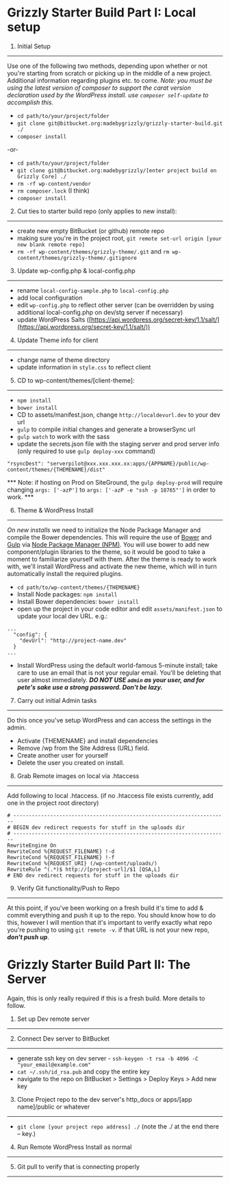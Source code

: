Grizzly Starter Build Part I: Local setup
===========


1. Initial Setup
---

Use one of the following two methods, depending upon whether or not you're starting from scratch or picking up in the middle of a new project. Additional information regarding plugins etc. to come. *Note: you must be using the latest version of composer to support the carat version declaration used by the WordPress install. use `composer self-update` to accomplish this.*

* `cd path/to/your/project/folder`
* `git clone git@bitbucket.org:madebygrizzly/grizzly-starter-build.git ./`
* `composer install`



-or-

* `cd path/to/your/project/folder`
* `git clone git@bitbucket.org:madebygrizzly/[enter project build on Grizzly Core] ./`
* `rm -rf wp-content/vendor`
* `rm composer.lock` (I think)
* `composer install`



2. Cut ties to starter build repo (only applies to new install):
---	
* create new empty BitBucket (or github) remote repo
* making sure you're in the project root, `git remote set-url origin [your new blank remote repo]`
* `rm -rf wp-content/themes/grizzly-theme/.git` and `rm wp-content/themes/grizzly-theme/.gitignore`

3. Update wp-config.php & local-config.php
---
* rename `local-config-sample.php` to `local-config.php`
* add local configuration
* edit `wp-config.php` to reflect other server (can be overridden by using additional local-config.php on dev/stg server if necessary)
* update WordPress Salts ([https://api.wordpress.org/secret-key/1.1/salt/](https://api.wordpress.org/secret-key/1.1/salt/))

4. Update Theme info for client
---
* change name of theme directory 
* update information in `style.css` to reflect client

5. CD to wp-content/themes/[client-theme]:
---
* `npm install`
* `bower install`
* CD to assets/manifest.json, change `http://localdevurl.dev` to your dev url
* `gulp` to compile initial changes and generate a browserSync url
* `gulp watch` to work with the sass
* update the secrets.json file with the staging server and prod server info (only required to use `gulp deploy-xxx` command)
```
"rsyncDest": "serverpilot@xxx.xxx.xxx.xx:apps/{APPNAME}/public/wp-content/themes/{THEMENAME}/dist"
```
*** Note: if hosting on Prod on SiteGround, the `gulp deploy-prod` will require changing `args: ['-azP']` to `args: ['-azP -e "ssh -p 18765"']` in order to work. ***

6. Theme & WordPress Install
---
*On new installs* we need to initialize the Node Package Manager and compile the Bower dependencies. This will require the use of [Bower](http://bower.io/) and [Gulp](http://gulpjs.com/) via [Node Package Manager (NPM)](https://www.npmjs.com/). You will use bower to add new component/plugin libraries to the theme, so it would be good to take a moment to familiarize yourself with them. After the theme is ready to work with, we'll install WordPress and activate the new theme, which will in turn automatically install the required plugins. 

* `cd path/to/wp-content/themes/{THEMENAME}`
* Install Node packages: `npm install`
* Install Bower dependencies: `bower install`
* open up the project in your code editor and edit `assets/manifest.json` to update your local dev URL. e.g.:
```
...
  "config": {
    "devUrl": "http://project-name.dev"
  }
...
```
* Install WordPress using the default world-famous 5-minute install; take care to use an email that is not your regular email. You'll be deleting that user almost immediately. ***DO NOT USE `admin` as your user, and for pete's sake use a strong password. Don't be lazy.***


7. Carry out initial Admin tasks
---
Do this once you've setup WordPress and can access the settings in the admin. 

* Activate {THEMENAME} and install dependencies
* Remove /wp from the Site Address (URL) field. 
* Create another user for yourself
* Delete the user you created on install. 

8. Grab Remote images on local via .htaccess
---
Add following to local .htaccess. (if no .htaccess file exists currently, add one in the project root directory)

```
# ----------------------------------------------------------------------
# BEGIN dev redirect requests for stuff in the uploads dir
# ----------------------------------------------------------------------
RewriteEngine On
RewriteCond %{REQUEST_FILENAME} !-d
RewriteCond %{REQUEST_FILENAME} !-f
RewriteCond %{REQUEST_URI} (/wp-content/uploads/)
RewriteRule ^(.*)$ http://[project-url]/$1 [QSA,L]
# END dev redirect requests for stuff in the uploads dir
```

9. Verify Git functionality/Push to Repo
---
At this point, if you've been working on a fresh build it's time to add & commit everything and push it up to the repo. You should know how to do this, however I will mention that it's important to verify exactly what repo you're pushing to using `git remote -v`. if that URL is not your new repo, ***don't push up***.



Grizzly Starter Build Part II: The Server
===========
Again, this is only really required if this is a fresh build. More details to follow.

1. Set up Dev remote server
--- 

2. Connect Dev server to BitBucket
---
* generate ssh key on dev server - `ssh-keygen -t rsa -b 4096 -C "your_email@example.com"`
* `cat ~/.ssh/id_rsa.pub` and copy the entire key 
* navigate to the repo on BitBucket > Settings > Deploy Keys > Add new key

3. Clone Project repo to the dev server's http_docs or apps/[app name]/public or whatever
---
* `git clone [your project repo address] ./` (note the ./ at the end there – key.)

4. Run Remote WordPress Install as normal
---

5. Git pull to verify that is connecting properly
---
